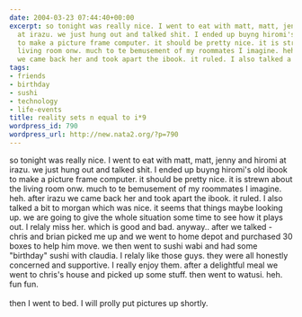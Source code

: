 ```yaml
---
date: 2004-03-23 07:44:40+00:00
excerpt: so tonight was really nice. I went to eat with matt, matt, jenny and hiromi
  at irazu. we just hung out and talked shit. I ended up buyng hiromi's old ibook
  to make a picture frame computer. it should be pretty nice. it is strewn about the
  living room onw. much to te bemusement of my roommates I imagine. heh. after irazu
  we came back her and took apart the ibook. it ruled. I also talked a bit to ...
tags:
- friends
- birthday
- sushi
- technology
- life-events
title: reality sets n equal to i*9
wordpress_id: 790
wordpress_url: http://new.nata2.org/?p=790
---
```


so tonight was really nice. I went to eat with matt, matt, jenny and hiromi at irazu. we just hung out and talked shit. I ended up buyng hiromi's old ibook to make a picture frame computer. it should be pretty nice. it is strewn about the living room onw. much to te bemusement of my roommates I imagine. heh. after irazu we came back her and took apart the ibook. it ruled. I also talked a bit to morgan which was nice. it seems that things maybe looking up. we are going to give the whole situation some time to see how it plays out. I relaly miss her. which is good and bad. anyway.. after we talked - chris  and brian picked me up and we went to home depot and purchased 30 boxes to help him move. we then went to sushi wabi and had some "birthday" sushi with claudia. I relaly like those guys. they were all honestly concerned and supportive. I really enjoy them. after a delightful meal we went to chris's house and picked up some stuff. then went to watusi. heh. fun fun. <br/><br/>then I went to bed. I will prolly put pictures up shortly.